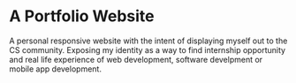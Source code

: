 # A Portfolio Website


A personal responsive website with the intent of displaying myself out to the CS community.
Exposing my identity as a way to find internship opportunity and real life experience of 
web development, software develpment or mobile app development.
